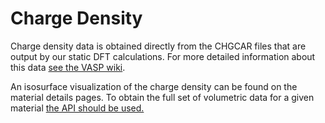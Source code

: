 # Charge Density

Charge density data is obtained directly from the CHGCAR files that are output by our static DFT calculations. For more detailed information about this data [see the VASP wiki](https://www.vasp.at/wiki/index.php/CHGCAR).

An isosurface visualization of the charge density can be found on the material details pages. To obtain the full set of volumetric data for a given material [the API should be used.](../../downloading-data/using-the-api/examples.md#charge-density-for-silicon-mp-149)&#x20;
